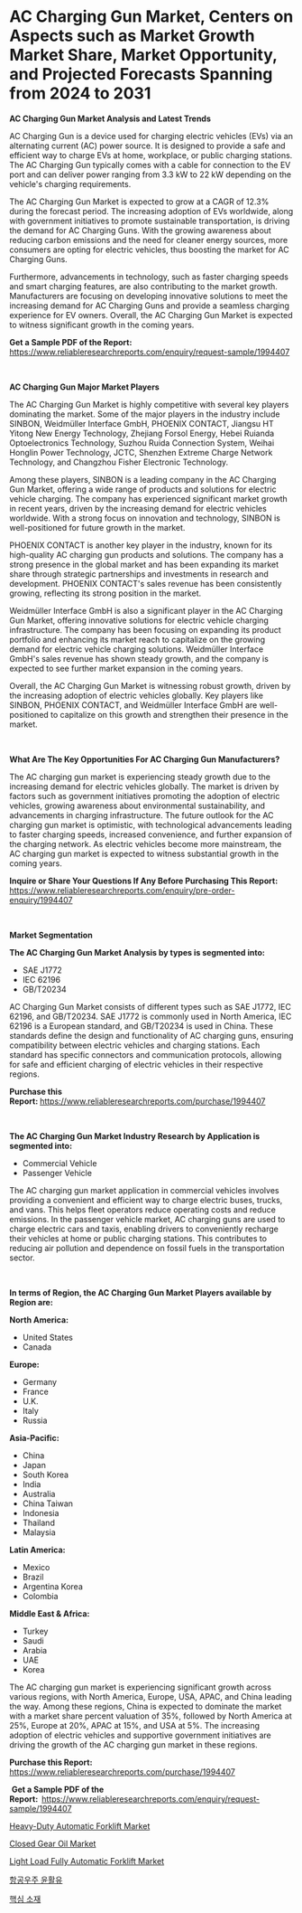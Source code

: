 <p><h1>AC Charging Gun Market, Centers on Aspects such as Market Growth Market Share, Market Opportunity, and Projected Forecasts Spanning from 2024 to 2031</h1></p><p><strong>AC Charging Gun Market Analysis and Latest Trends</strong></p>
<p><p>AC Charging Gun is a device used for charging electric vehicles (EVs) via an alternating current (AC) power source. It is designed to provide a safe and efficient way to charge EVs at home, workplace, or public charging stations. The AC Charging Gun typically comes with a cable for connection to the EV port and can deliver power ranging from 3.3 kW to 22 kW depending on the vehicle's charging requirements.</p><p>The AC Charging Gun Market is expected to grow at a CAGR of 12.3% during the forecast period. The increasing adoption of EVs worldwide, along with government initiatives to promote sustainable transportation, is driving the demand for AC Charging Guns. With the growing awareness about reducing carbon emissions and the need for cleaner energy sources, more consumers are opting for electric vehicles, thus boosting the market for AC Charging Guns. </p><p>Furthermore, advancements in technology, such as faster charging speeds and smart charging features, are also contributing to the market growth. Manufacturers are focusing on developing innovative solutions to meet the increasing demand for AC Charging Guns and provide a seamless charging experience for EV owners. Overall, the AC Charging Gun Market is expected to witness significant growth in the coming years.</p></p>
<p><strong>Get a Sample PDF of the Report:&nbsp;</strong> <a href="https://www.reliableresearchreports.com/enquiry/request-sample/1994407">https://www.reliableresearchreports.com/enquiry/request-sample/1994407</a></p>
<p>&nbsp;</p>
<p><strong>AC Charging Gun Major Market Players</strong></p>
<p><p>The AC Charging Gun Market is highly competitive with several key players dominating the market. Some of the major players in the industry include SINBON, Weidmüller Interface GmbH, PHOENIX CONTACT, Jiangsu HT Yitong New Energy Technology, Zhejiang Forsol Energy, Hebei Ruianda Optoelectronics Technology, Suzhou Ruida Connection System, Weihai Honglin Power Technology, JCTC, Shenzhen Extreme Charge Network Technology, and Changzhou Fisher Electronic Technology.</p><p>Among these players, SINBON is a leading company in the AC Charging Gun Market, offering a wide range of products and solutions for electric vehicle charging. The company has experienced significant market growth in recent years, driven by the increasing demand for electric vehicles worldwide. With a strong focus on innovation and technology, SINBON is well-positioned for future growth in the market.</p><p>PHOENIX CONTACT is another key player in the industry, known for its high-quality AC charging gun products and solutions. The company has a strong presence in the global market and has been expanding its market share through strategic partnerships and investments in research and development. PHOENIX CONTACT's sales revenue has been consistently growing, reflecting its strong position in the market.</p><p>Weidmüller Interface GmbH is also a significant player in the AC Charging Gun Market, offering innovative solutions for electric vehicle charging infrastructure. The company has been focusing on expanding its product portfolio and enhancing its market reach to capitalize on the growing demand for electric vehicle charging solutions. Weidmüller Interface GmbH's sales revenue has shown steady growth, and the company is expected to see further market expansion in the coming years.</p><p>Overall, the AC Charging Gun Market is witnessing robust growth, driven by the increasing adoption of electric vehicles globally. Key players like SINBON, PHOENIX CONTACT, and Weidmüller Interface GmbH are well-positioned to capitalize on this growth and strengthen their presence in the market.</p></p>
<p>&nbsp;</p>
<p><strong>What Are The Key Opportunities For AC Charging Gun Manufacturers?</strong></p>
<p><p>The AC charging gun market is experiencing steady growth due to the increasing demand for electric vehicles globally. The market is driven by factors such as government initiatives promoting the adoption of electric vehicles, growing awareness about environmental sustainability, and advancements in charging infrastructure. The future outlook for the AC charging gun market is optimistic, with technological advancements leading to faster charging speeds, increased convenience, and further expansion of the charging network. As electric vehicles become more mainstream, the AC charging gun market is expected to witness substantial growth in the coming years.</p></p>
<p><strong>Inquire or Share Your Questions If Any Before Purchasing This Report:</strong> <a href="https://www.reliableresearchreports.com/enquiry/pre-order-enquiry/1994407">https://www.reliableresearchreports.com/enquiry/pre-order-enquiry/1994407</a></p>
<p>&nbsp;</p>
<p><strong>Market Segmentation</strong></p>
<p><strong>The AC Charging Gun Market Analysis by types is segmented into:</strong></p>
<p><ul><li>SAE J1772</li><li>IEC 62196</li><li>GB/T20234</li></ul></p>
<p><p>AC Charging Gun Market consists of different types such as SAE J1772, IEC 62196, and GB/T20234. SAE J1772 is commonly used in North America, IEC 62196 is a European standard, and GB/T20234 is used in China. These standards define the design and functionality of AC charging guns, ensuring compatibility between electric vehicles and charging stations. Each standard has specific connectors and communication protocols, allowing for safe and efficient charging of electric vehicles in their respective regions.</p></p>
<p><strong>Purchase this Report:&nbsp;</strong><a href="https://www.reliableresearchreports.com/purchase/1994407">https://www.reliableresearchreports.com/purchase/1994407</a></p>
<p>&nbsp;</p>
<p><strong>The AC Charging Gun Market Industry Research by Application is segmented into:</strong></p>
<p><ul><li>Commercial Vehicle</li><li>Passenger Vehicle</li></ul></p>
<p><p>The AC charging gun market application in commercial vehicles involves providing a convenient and efficient way to charge electric buses, trucks, and vans. This helps fleet operators reduce operating costs and reduce emissions. In the passenger vehicle market, AC charging guns are used to charge electric cars and taxis, enabling drivers to conveniently recharge their vehicles at home or public charging stations. This contributes to reducing air pollution and dependence on fossil fuels in the transportation sector.</p></p>
<p>&nbsp;</p>
<p><strong>In terms of Region, the AC Charging Gun Market Players available by Region are:</strong></p>
<p>
    <p> <strong> North America: </strong>
        <ul>
            <li>United States</li>
            <li>Canada</li>
        </ul>
        </p> 
    <p> <strong> Europe: </strong>
        <ul>
            <li>Germany</li>
            <li>France</li>
            <li>U.K.</li>
            <li>Italy</li>
            <li>Russia</li>
        </ul>
        </p> 
    <p> <strong> Asia-Pacific: </strong>
        <ul>
            <li>China</li>
            <li>Japan</li>
            <li>South Korea</li>
            <li>India</li>
            <li>Australia</li>
            <li>China Taiwan</li>
            <li>Indonesia</li>
            <li>Thailand</li>
            <li>Malaysia</li>
        </ul>
        </p> 
    <p> <strong> Latin America: </strong>
        <ul>
            <li>Mexico</li>
            <li>Brazil</li>
            <li>Argentina Korea</li>
            <li>Colombia</li>
        </ul>
        </p> 
    <p> <strong> Middle East & Africa: </strong>
        <ul>
            <li>Turkey</li>
            <li>Saudi</li>
            <li>Arabia</li>
            <li>UAE</li>
            <li>Korea</li>
        </ul>
    </p>
    </p>
<p><p>The AC charging gun market is experiencing significant growth across various regions, with North America, Europe, USA, APAC, and China leading the way. Among these regions, China is expected to dominate the market with a market share percent valuation of 35%, followed by North America at 25%, Europe at 20%, APAC at 15%, and USA at 5%. The increasing adoption of electric vehicles and supportive government initiatives are driving the growth of the AC charging gun market in these regions.</p></p>
<p><strong>Purchase this Report: </strong><a href="https://www.reliableresearchreports.com/purchase/1994407">https://www.reliableresearchreports.com/purchase/1994407</a></p>
<p>&nbsp;<strong>Get a Sample PDF of the Report:&nbsp;&nbsp;</strong><a href="https://www.reliableresearchreports.com/enquiry/request-sample/1994407">https://www.reliableresearchreports.com/enquiry/request-sample/1994407</a></p>
<p><strong></strong></p>
<p><p><a href="https://github.com/Chiragrp22/Market-Research-Report-List-3/blob/main/heavy-duty-automatic-forklift-market.md">Heavy-Duty Automatic Forklift Market</a></p><p><a href="https://summer-dogwood-3e9.notion.site/Closed-Gear-Oil-Market-Research-Report-Forecasted-for-Period-from-2024-2031-by-Market-Type-Marke-a8a3062e787d426db4ad7e049d329b1f">Closed Gear Oil Market</a></p><p><a href="https://github.com/derrinmiltonellis35gcl/Market-Research-Report-List-1/blob/main/light-load-fully-automatic-forklift-market.md">Light Load Fully Automatic Forklift Market</a></p><p><a href="https://github.com/fredrickeglers/Market-Research-Report-List-1/blob/main/4256550189143.md">항공우주 윤활유</a></p><p><a href="https://github.com/bunxhcci35271755/Market-Research-Report-List-1/blob/main/9069683189142.md">핵심 소재</a></p></p>